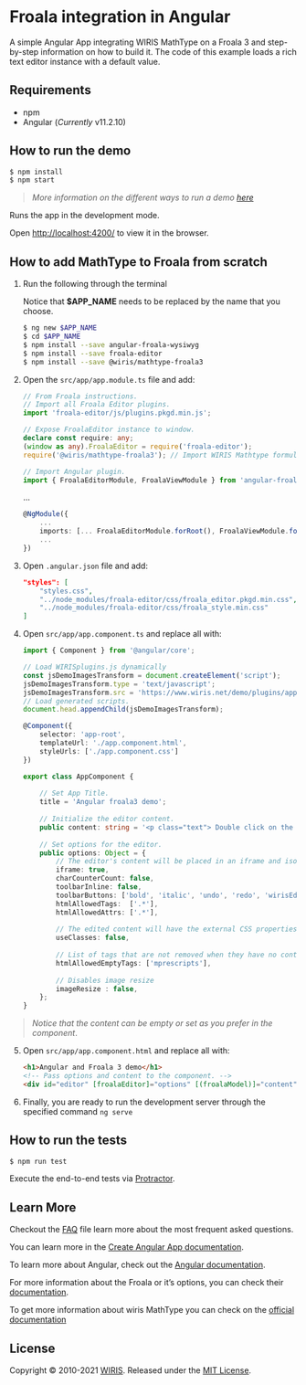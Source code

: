 # Froala integration in Angular

A simple Angular App integrating WIRIS MathType on a Froala 3 and step-by-step information on how to build it. The  code of this example loads a rich text editor instance with a default value.

## Requirements

* npm
* Angular (*Currently* v11.2.10)

## How to run the demo

```sh
$ npm install
$ npm start
```

> *More information on the different ways to run a demo [here](../../README.md)*

Runs the app in the development mode.

Open [http://localhost:4200/](http://localhost:4200/) to view it in the browser.

## How to add MathType to Froala from scratch

1. Run the following through the terminal

    Notice that **$APP_NAME** needs to be replaced by the name that you choose.

    ```sh
    $ ng new $APP_NAME
    $ cd $APP_NAME
    $ npm install --save angular-froala-wysiwyg
    $ npm install --save froala-editor
    $ npm install --save @wiris/mathtype-froala3
    ```

2. Open the `src/app/app.module.ts` file and add:

    ```ts
    // From Froala instructions.
    // Import all Froala Editor plugins.
    import 'froala-editor/js/plugins.pkgd.min.js';
    
    // Expose FroalaEditor instance to window.
    declare const require: any;
    (window as any).FroalaEditor = require('froala-editor');
    require('@wiris/mathtype-froala3'); // Import WIRIS Mathtype formula editor.
    
    // Import Angular plugin.
    import { FroalaEditorModule, FroalaViewModule } from 'angular-froala-wysiwyg';
    ```
    ...
    ```ts
    @NgModule({
        ...
        imports: [... FroalaEditorModule.forRoot(), FroalaViewModule.forRoot() ... ],
        ...
    })
    ```

3. Open `.angular.json` file and add:
    
    ```json
    "styles": [
        "styles.css",
        "../node_modules/froala-editor/css/froala_editor.pkgd.min.css",
        "../node_modules/froala-editor/css/froala_style.min.css"
    ]
    ```

4. Open `src/app/app.component.ts` and replace all with:

    ```ts
    import { Component } from '@angular/core';
 
    // Load WIRISplugins.js dynamically
    const jsDemoImagesTransform = document.createElement('script');
    jsDemoImagesTransform.type = 'text/javascript';
    jsDemoImagesTransform.src = 'https://www.wiris.net/demo/plugins/app/WIRISplugins.js?viewer=image';
    // Load generated scripts.
    document.head.appendChild(jsDemoImagesTransform);
    
    @Component({
        selector: 'app-root',
        templateUrl: './app.component.html',
        styleUrls: ['./app.component.css']
    })
    
    export class AppComponent {
        
        // Set App Title.
        title = 'Angular froala3 demo';
        
        // Initialize the editor content.
        public content: string = '<p class="text"> Double click on the following formula to edit it.</p><p style="text-align:center;"><math><mi>z</mi><mo>=</mo><mfrac><mrow><mo>-</mo><mi>b</mi><mo>&PlusMinus;</mo><msqrt><msup><mi>b</mi><mn>3</mn></msup><mo>-</mo><mn>4</mn><mi>a</mi><mi>c</mi></msqrt></mrow><mrow><mn>2</mn><mi>a</mi></mrow></mfrac></math></p>';
        
        // Set options for the editor.
        public options: Object = {
            // The editor's content will be placed in an iframe and isolated from the rest of the page.
            iframe: true,
            charCounterCount: false,
            toolbarInline: false,
            toolbarButtons: ['bold', 'italic', 'undo', 'redo', 'wirisEditor', 'wirisChemistry'],
            htmlAllowedTags:  ['.*'],
            htmlAllowedAttrs: ['.*'],
            
            // The edited content will have the external CSS properties converted to inline style.
            useClasses: false,
            
            // List of tags that are not removed when they have no content inside.
            htmlAllowedEmptyTags: ['mprescripts'],
            
            // Disables image resize
            imageResize : false,
        };
    }
    ```

> *Notice that the content can be empty or set as you prefer in the component*.

5. Open `src/app/app.component.html` and replace all with:

    ```html
    <h1>Angular and Froala 3 demo</h1>
    <!-- Pass options and content to the component. -->
    <div id="editor" [froalaEditor]="options" [(froalaModel)]="content"></div>
    ```

6. Finally, you are ready to run the development server through the specified command `ng serve`

## How to run the tests

```sh
$ npm run test
```

Execute the end-to-end tests via [Protractor](http://www.protractortest.org/).

## Learn More

Checkout the [FAQ](FAQs.md) file learn more about the most frequent asked questions.

You can learn more in the [Create Angular App documentation](https://angular.io/cli/new).

To learn more about Angular, check out the [Angular documentation](https://angular.io/).

For more information about the Froala or it’s options, you can check their [documentation](https://froala.com/wysiwyg-editor/docs/framework-plugins/angularjs-2-4/).

To get more information about wiris MathType you can check on the [official documentation](http://www.wiris.com/mathtype)

## License

Copyright © 2010-2021 [WIRIS](http://www.wiris.com). Released under the [MIT License](../../../LICENSE).

